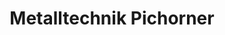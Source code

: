 ---
title: "Metalltechnik Pichorner"
url: /gmuend-in-kaernten/metalltechnik-pichorner/
shop: Basteln
---